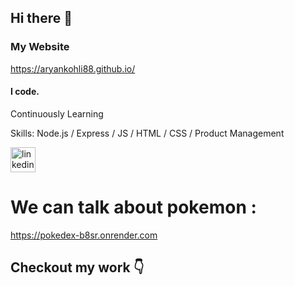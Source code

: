 ## Hi there 👋

### My Website
https://aryankohli88.github.io/

#### I code.
Continuously Learning

Skills: 
Node.js / Express / JS / HTML / CSS / Product Management

[<img src='https://cdn.jsdelivr.net/npm/simple-icons@3.0.1/icons/linkedin.svg' alt='linkedin' height='40'>](https://www.linkedin.com/in/aryan-kohli-00a594202/)  

# We can talk about pokemon :
 https://pokedex-b8sr.onrender.com

## Checkout my work 👇



<!--
**AryanKohli88/AryanKohli88** is a ✨ _special_ ✨ repository because its `README.md` (this file) appears on your GitHub profile.

Here are some ideas to get you started:

- 🔭 I’m currently working on ...
- 🌱 I’m currently learning ...
- 👯 I’m looking to collaborate on ...
- 🤔 I’m looking for help with ...
- 💬 Ask me about ...
- 📫 How to reach me: ...
- 😄 Pronouns: ...
- ⚡ Fun fact: ...
-->
